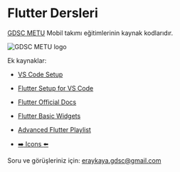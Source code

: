 # Flutter Dersleri

[GDSC METU](https://gdsc.community.dev/middle-east-technical-university-cankaya-ankara-turkiye/) Mobil takımı eğitimlerinin kaynak kodlarıdır.

![GDSC METU logo](https://res.cloudinary.com/startup-grind/image/upload/c_fill,dpr_2.0,f_auto,g_center,h_1080,q_100,w_1080/v1/gcs/platform-data-dsc/chapter_banners/GDSC%20Middle%20East%20Technical%20University%20vertical%20color.png)

Ek kaynaklar:

- [VS Code Setup](https://code.visualstudio.com/docs/setup/windows)
- [Flutter Setup for VS Code](https://docs.flutter.dev/tools/vs-code)
- [Flutter Official Docs](https://docs.flutter.dev/)
- [Flutter Basic Widgets](https://www.youtube.com/watch?v=X47zIAGIJNE&list=PLlvRDpXh1Se5LTJZDrUF9h1_1AT4Raxjd)
- [Advanced Flutter Playlist](https://www.youtube.com/watch?v=lbxJ4K5MD2o&list=PLjxrf2q8roU23XGwz3Km7sQZFTdB996iG)

- [:arrow_right: Icons :arrow_left:](https://www.fluttericon.com/)

Soru ve görüşleriniz için: eraykaya.gdsc@gmail.com
